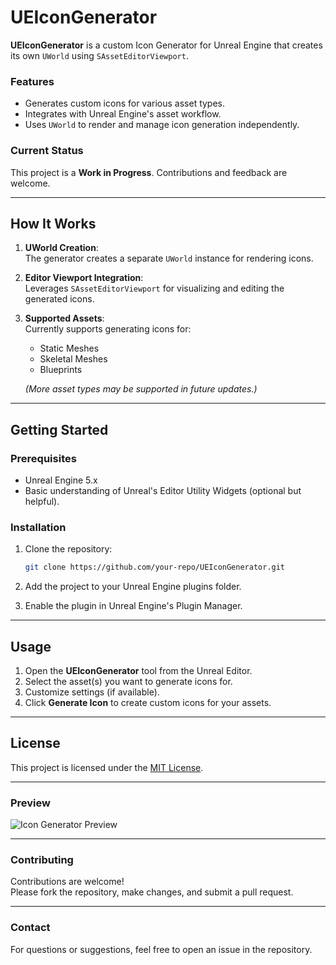 # UEIconGenerator

**UEIconGenerator** is a custom Icon Generator for Unreal Engine that creates its own `UWorld` using `SAssetEditorViewport`.  

### Features
- Generates custom icons for various asset types.
- Integrates with Unreal Engine's asset workflow.
- Uses `UWorld` to render and manage icon generation independently.

### Current Status
This project is a **Work in Progress**. Contributions and feedback are welcome.

---

## How It Works
1. **UWorld Creation**:  
   The generator creates a separate `UWorld` instance for rendering icons.

2. **Editor Viewport Integration**:  
   Leverages `SAssetEditorViewport` for visualizing and editing the generated icons.

3. **Supported Assets**:  
   Currently supports generating icons for:
   - Static Meshes
   - Skeletal Meshes
   - Blueprints  

   *(More asset types may be supported in future updates.)*

---

## Getting Started

### Prerequisites
- Unreal Engine 5.x
- Basic understanding of Unreal's Editor Utility Widgets (optional but helpful).

### Installation
1. Clone the repository:
   ```bash
   git clone https://github.com/your-repo/UEIconGenerator.git
   ```
2. Add the project to your Unreal Engine plugins folder.

3. Enable the plugin in Unreal Engine's Plugin Manager.

---

## Usage
1. Open the **UEIconGenerator** tool from the Unreal Editor.
2. Select the asset(s) you want to generate icons for.
3. Customize settings (if available).
4. Click **Generate Icon** to create custom icons for your assets.

---

## License
This project is licensed under the [MIT License](LICENSE).  

---

### Preview

![Icon Generator Preview](https://github.com/user-attachments/assets/20bd33bd-20d5-44bb-a117-368f790317c0)

---

### Contributing
Contributions are welcome!  
Please fork the repository, make changes, and submit a pull request.

---

### Contact
For questions or suggestions, feel free to open an issue in the repository.  
